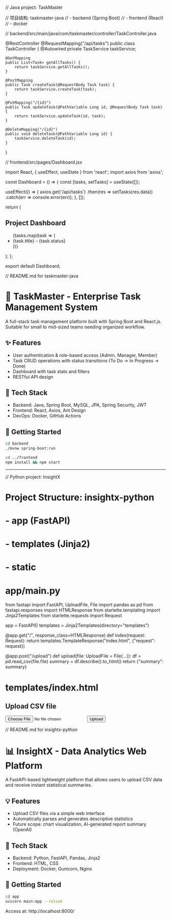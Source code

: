 // Java project: TaskMaster

// 项目结构: taskmaster-java
// - backend (Spring Boot)
// - frontend (React)
// - docker

// backend/src/main/java/com/taskmaster/controller/TaskController.java

@RestController
@RequestMapping("/api/tasks")
public class TaskController {
    @Autowired
    private TaskService taskService;

    @GetMapping
    public List<Task> getAllTasks() {
        return taskService.getAllTasks();
    }

    @PostMapping
    public Task createTask(@RequestBody Task task) {
        return taskService.createTask(task);
    }

    @PutMapping("/{id}")
    public Task updateTask(@PathVariable Long id, @RequestBody Task task) {
        return taskService.updateTask(id, task);
    }

    @DeleteMapping("/{id}")
    public void deleteTask(@PathVariable Long id) {
        taskService.deleteTask(id);
    }
}

// frontend/src/pages/Dashboard.jsx

import React, { useEffect, useState } from 'react';
import axios from 'axios';

const Dashboard = () => {
  const [tasks, setTasks] = useState([]);

  useEffect(() => {
    axios.get('/api/tasks')
      .then(res => setTasks(res.data))
      .catch(err => console.error(err));
  }, []);

  return (
    <div>
      <h2>Project Dashboard</h2>
      <ul>
        {tasks.map(task => (
          <li key={task.id}>{task.title} - {task.status}</li>
        ))}
      </ul>
    </div>
  );
};

export default Dashboard;

// README.md for taskmaster-java

# 📝 TaskMaster - Enterprise Task Management System

A full-stack task management platform built with Spring Boot and React.js. Suitable for small to mid-sized teams needing organized workflow.

## ✨ Features
- User authentication & role-based access (Admin, Manager, Member)
- Task CRUD operations with status transitions (To Do → In Progress → Done)
- Dashboard with task stats and filters
- RESTful API design

## 🧰 Tech Stack
- Backend: Java, Spring Boot, MySQL, JPA, Spring Security, JWT
- Frontend: React, Axios, Ant Design
- DevOps: Docker, GitHub Actions

## 🚀 Getting Started
```bash
cd backend
./mvnw spring-boot:run

cd ../frontend
npm install && npm start
```

---

// Python project: InsightX

# Project Structure: insightx-python
# - app (FastAPI)
# - templates (Jinja2)
# - static

# app/main.py

from fastapi import FastAPI, UploadFile, File
import pandas as pd
from fastapi.responses import HTMLResponse
from starlette.templating import Jinja2Templates
from starlette.requests import Request

app = FastAPI()
templates = Jinja2Templates(directory="templates")

@app.get("/", response_class=HTMLResponse)
def index(request: Request):
    return templates.TemplateResponse("index.html", {"request": request})

@app.post("/upload")
def upload(file: UploadFile = File(...)):
    df = pd.read_csv(file.file)
    summary = df.describe().to_html()
    return {"summary": summary}

# templates/index.html

<!DOCTYPE html>
<html>
<head>
    <title>InsightX - Upload CSV</title>
</head>
<body>
    <h2>Upload CSV file</h2>
    <form action="/upload" method="post" enctype="multipart/form-data">
        <input type="file" name="file">
        <input type="submit" value="Upload">
    </form>
</body>
</html>

// README.md for insightx-python

# 📊 InsightX - Data Analytics Web Platform

A FastAPI-based lightweight platform that allows users to upload CSV data and receive instant statistical summaries.

## 💡 Features
- Upload CSV files via a simple web interface
- Automatically parses and generates descriptive statistics
- Future scope: chart visualization, AI-generated report summary (OpenAI)

## 🧰 Tech Stack
- Backend: Python, FastAPI, Pandas, Jinja2
- Frontend: HTML, CSS
- Deployment: Docker, Gunicorn, Nginx

## 🚀 Getting Started
```bash
cd app
uvicorn main:app --reload
```

Access at: http://localhost:8000/
